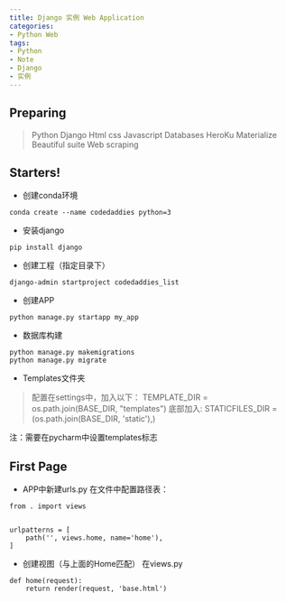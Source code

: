 ```yaml
---
title: Django 实例 Web Application
categories:
- Python Web
tags: 
- Python
- Note
- Django
- 实例
---
```


## Preparing

 > Python
 > Django
 > Html
 > css
 > Javascript
 > Databases
 > HeroKu
 > Materialize  
 > Beautiful suite
 > Web scraping


## Starters!

+ 创建conda环境

```
conda create --name codedaddies python=3
```

+ 安装django

```
pip install django
```

+ 创建工程（指定目录下）

```
django-admin startproject codedaddies_list
```

+ 创建APP

```
python manage.py startapp my_app
```

+ 数据库构建

```
python manage.py makemigrations
python manage.py migrate
```

+ Templates文件夹
> 配置在settings中，加入以下：
TEMPLATE_DIR = os.path.join(BASE_DIR, "templates")
> 底部加入:
STATICFILES_DIR = (os.path.join(BASE_DIR, 'static'),)

注：需要在pycharm中设置templates标志




## First Page

+ APP中新建urls.py
在文件中配置路径表：

```
from . import views


urlpatterns = [
    path('', views.home, name='home'),
]
```

+ 创建视图（与上面的Home匹配）
在views.py

```
def home(request):
    return render(request, 'base.html')
```






